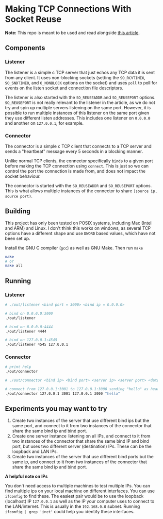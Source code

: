 # Making TCP Connections With Socket Reuse

**Note:** This repo is meant to be used and read alongside [this article](https://vaishnavsm.com).

## Components

### Listener

The listener is a simple c TCP server that just echos any TCP data it is sent from any client.
It uses non-blocking sockets (setting the `SO_RCVTIMEO`, `SO_SNDTIMEO`, and `O_NONBLOCK` options on the socket) and uses `poll` to poll for events on the listen socket and connection file descriptors.

The listener is also started with the `SO_REUSEADDR` and `SO_REUSEPORT` options.
`SO_REUSEPORT` is not really relevant to the listener in the article, as we do not try and spin up multiple servers listening on the same port. However, it is possible to run multiple instances of this listener on the same port given they use different listen addresses. This includes one listener on `0.0.0.0` and another on `127.0.0.1`, for example.

### Connector

The connector is a simple c TCP client that connects to a TCP server and sends a "heartbeat" message every 5 seconds in a blocking manner.

Unlike normal TCP clients, the connector specifically `bind`s to a given port before making the TCP connection using `connect`. This is just so we can control the port the connection is made from, and does not impact the socket behaviour.

The connector is started with the `SO_REUSEADDR` and `SO_REUSEPORT` options. This is what allows multiple instances of the connector to share `(source ip, source port)`.

## Building

This project has only been tested on POSIX systems, including Mac (Intel and ARM) and Linux.
I don't think this works on windows, as several TCP options have a different shape and use `DWORD` based values, which have not been set up.

Install the GNU C compiler (`gcc`) as well as GNU Make.
Then run `make`
```bash
make
# or
make all
```

## Running

### Listener
```bash
# ./out/listener <bind port = 3000> <bind ip = 0.0.0.0>

# bind on 0.0.0.0:3000
./out/listener

# bind on 0.0.0.0:4444
./out/listener 4444

# bind on 127.0.0.1:4545
./out/listener 4545 127.0.0.1
```

### Connector
```bash
# print help
./out/connector

# ./out/connector <bind ip> <bind port> <server ip> <server port> <data to send = "hi">

# connect from 127.0.0.1:3001 to 127.0.0.1:3000 sending "hello" as heartbeat
./out/connector 127.0.0.1 3001 127.0.0.1 3000 "hello"
```

## Experiments you may want to try
1. Create two instances of the server that use different bind ips but the same port, and connect to it from two instances of the connector that share the same bind ip and bind port.
1. Create one server instance listening on all IPs, and connect to it from two instances of the connector that share the same bind IP and bind port, but uses two different server (destination) IPs. These can be the loopback and LAN IPs.
1. Create two instances of the server that use different bind ports but the same ip, and connect to it from two instances of the connector that share the same bind ip and bind port.

**A helpful note on IPs**

You don't need access to multiple machines to test multiple IPs. You can find multiple ips on your local machine on different interfaces. You can use `ifconfig` to find these. The easiest pair would be to use the loopback (localhost) IP `127.0.0.1` as well as the IP your computer uses to connect to the LAN/internet. This is usually in the `192.168.0.0` subnet. Running `ifconfig | grep 'inet'` could help you identify these interfaces.
